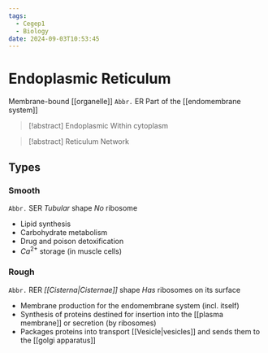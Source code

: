 ```yaml
---
tags:
  - Cegep1
  - Biology
date: 2024-09-03T10:53:45
---
```


# Endoplasmic Reticulum

Membrane-bound [[organelle]]
`Abbr.` ER
Part of the [[endomembrane system]]

> [!abstract] Endoplasmic
> Within cytoplasm

> [!abstract] Reticulum
> Network

## Types

### Smooth

`Abbr.` SER
*Tubular* shape
*No* ribosome

- Lipid synthesis
- Carbohydrate metabolism
- Drug and poison detoxification
- $Ca^{2+}$ storage (in muscle cells)

### Rough

`Abbr.` RER
*[[Cisterna|Cisternae]]* shape
*Has* ribosomes on its surface

- Membrane production for the endomembrane system (incl. itself)
- Synthesis of proteins destined for insertion into the [[plasma membrane]] or secretion (by ribosomes)
- Packages proteins into transport [[Vesicle|vesicles]] and sends them to the [[golgi apparatus]]